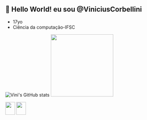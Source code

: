 ## 👋 Hello World! eu sou @ViniciusCorbellini
- 17yo
- Ciência da computação-IFSC

<!---
ViniciusCorbellini/ViniciusCorbellini is a ✨ special ✨ repository because its `README.md` (this file) appears on your GitHub profile.
You can click the Preview link to take a look at your changes.
--->
![Vini's GitHub stats](https://github-readme-stats.vercel.app/api?username=ViniciusCorbellini&show_icons=true&theme=tokyonight)
<img height="195cm" src="https://github-readme-stats.vercel.app/api/top-langs/?username=viniciuscorbellini&layoutcomact&langs_count=16&theme=tokyonight"/>


<div>
  <img width="30" height="40" align="center" src="https://skillicons.dev/icons?i=java" />
  <img width="30" height="40" align="center" src="https://cdn.jsdelivr.net/gh/devicons/devicon@latest/icons/html5/html5-original.svg"/>
  
</div>

          
          


